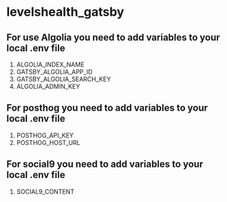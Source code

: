 # levelshealth_gatsby

## For use Algolia you need to add variables to your local .env file
1. ALGOLIA_INDEX_NAME
2. GATSBY_ALGOLIA_APP_ID
3. GATSBY_ALGOLIA_SEARCH_KEY
4. ALGOLIA_ADMIN_KEY

## For posthog you need to add variables to your local .env file
1. POSTHOG_API_KEY
2. POSTHOG_HOST_URL

## For social9 you need to add variables to your local .env file
1. SOCIAL9_CONTENT
